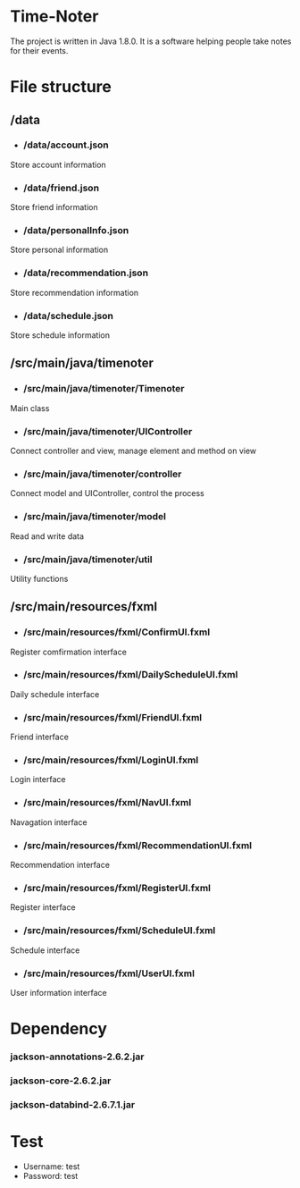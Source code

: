 # Time-Noter
The project is written in Java 1.8.0. It is a software helping people take notes for their events.

# File structure

## /data
* ### /data/account.json
Store account information
* ### /data/friend.json
Store friend information
* ### /data/personalInfo.json
Store personal information
* ### /data/recommendation.json
Store recommendation information
* ### /data/schedule.json
Store schedule information
   
   
## /src/main/java/timenoter
* ###  /src/main/java/timenoter/Timenoter
Main class
* ###  /src/main/java/timenoter/UIController
Connect controller and view, manage element and method on view
* ###  /src/main/java/timenoter/controller
Connect model and UIController, control the process
* ###  /src/main/java/timenoter/model
Read and write data
* ###  /src/main/java/timenoter/util
Utility functions

## /src/main/resources/fxml
* ### /src/main/resources/fxml/ConfirmUI.fxml
Register comfirmation interface
* ### /src/main/resources/fxml/DailyScheduleUI.fxml
Daily schedule interface
* ### /src/main/resources/fxml/FriendUI.fxml
Friend interface
* ### /src/main/resources/fxml/LoginUI.fxml
Login interface
* ### /src/main/resources/fxml/NavUI.fxml
Navagation interface
* ### /src/main/resources/fxml/RecommendationUI.fxml
Recommendation interface
* ### /src/main/resources/fxml/RegisterUI.fxml
Register interface
* ### /src/main/resources/fxml/ScheduleUI.fxml
Schedule interface
* ### /src/main/resources/fxml/UserUI.fxml
User information interface

# Dependency
### jackson-annotations-2.6.2.jar
### jackson-core-2.6.2.jar
### jackson-databind-2.6.7.1.jar

# Test
* Username: test
* Password: test
